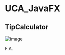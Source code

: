 # UCA_JavaFX

## TipCalculator
![image](https://user-images.githubusercontent.com/115172883/231941194-0eb5929e-2f8d-4fc7-a1a2-924cf3dc6fd9.png)

F.A.
